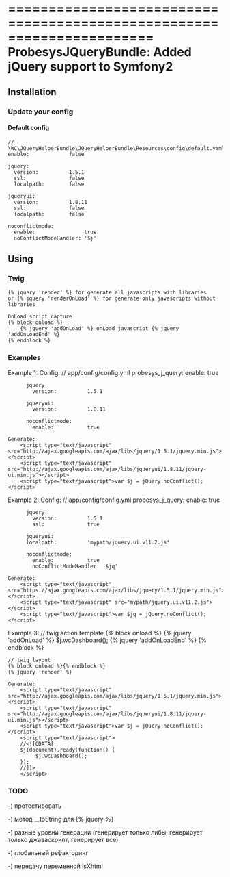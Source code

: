 ======================================================================
ProbesysJQueryBundle: Added jQuery support to Symfony2
======================================================================

## Installation



### Update your config

#### Default config

    // \WC\JQueryHelperBundle\JQueryHelperBundle\Resources\config\default.yaml
    enable:             false

    jquery:
      version:          1.5.1
      ssl:              false
      localpath:        false

    jqueryui:
      version:          1.8.11
      ssl:              false
      localpath:        false

    noconflictmode:
      enable:                true
      noConflictModeHandler: '$j'

## Using

### Twig

    {% jquery 'render' %} for generate all javascripts with libraries
    or {% jquery 'renderOnLoad' %} for generate only javascripts without libraries

    OnLoad script capture
    {% block onload %}
        {% jquery 'addOnLoad' %} onLoad javascript {% jquery 'addOnLoadEnd' %}
    {% endblock %}

### Examples

Example 1:
    Config:
        // app/config/config.yml
        probesys_j_query:
          enable:             true

          jquery:
            version:          1.5.1

          jqueryui:
            version:          1.8.11

          noconflictmode:
            enable:           true

    Generate:
        <script type="text/javascript" src="http://ajax.googleapis.com/ajax/libs/jquery/1.5.1/jquery.min.js"></script>
        <script type="text/javascript" src="http://ajax.googleapis.com/ajax/libs/jqueryui/1.8.11/jquery-ui.min.js"></script>
        <script type="text/javascript">var $j = jQuery.noConflict();</script>


Example 2:
    Config:
    // app/config/config.yml
        probesys_j_query:
          enable:             true

          jquery:
            version:          1.5.1
            ssl:              true

          jqueryui:
          localpath:          'mypath/jquery.ui.v11.2.js'

          noconflictmode:
            enable:           true
            noConflictModeHandler: '$jq'

    Generate:
        <script type="text/javascript" src="https://ajax.googleapis.com/ajax/libs/jquery/1.5.1/jquery.min.js"></script>
        <script type="text/javascript" src="mypath/jquery.ui.v11.2.js"></script>
        <script type="text/javascript">var $jq = jQuery.noConflict();</script>

Example 3:
    // twig action template
    {% block onload %}
        {% jquery 'addOnLoad' %} $j.wcDashboard(); {% jquery 'addOnLoadEnd' %}
    {% endblock %}

    // twig layout
    {% block onload %}{% endblock %}
    {% jquery 'render' %}

    Generate:
        <script type="text/javascript" src="http://ajax.googleapis.com/ajax/libs/jquery/1.5.1/jquery.min.js"></script>
        <script type="text/javascript" src="http://ajax.googleapis.com/ajax/libs/jqueryui/1.8.11/jquery-ui.min.js"></script>
        <script type="text/javascript">var $j = jQuery.noConflict();</script>
        <script type="text/javascript">
        //<![CDATA[
        $j(document).ready(function() {
             $j.wcDashboard();
        });
        //]]>
        </script>

### TODO

 -) протестировать

 -) метод __toString для {% jquery %}

 -) разные уровни генерации (генерирует только либы, генерирует только джаваскрипт, генерирует все)

 -) глобальный рефакторинг

-) передачу переменной isXhtml

